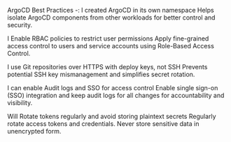 
   ArgoCD Best Practices -:
 I created ArgoCD in its own namespace
Helps isolate ArgoCD components from other workloads for better control and security.

 I Enable RBAC policies to restrict user permissions
Apply fine-grained access control to users and service accounts using Role-Based Access Control.

 I use Git repositories over HTTPS with deploy keys, not SSH
Prevents potential SSH key mismanagement and simplifies secret rotation.

I can enable Audit logs and SSO for access control
Enable single sign-on (SSO) integration and keep audit logs for all changes for accountability and visibility.

 Will Rotate tokens regularly and avoid storing plaintext secrets
Regularly rotate access tokens and credentials. Never store sensitive data in unencrypted form.
